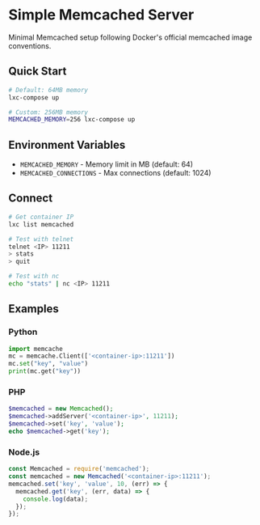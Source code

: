 # Simple Memcached Server

Minimal Memcached setup following Docker's official memcached image conventions.

## Quick Start

```bash
# Default: 64MB memory
lxc-compose up

# Custom: 256MB memory
MEMCACHED_MEMORY=256 lxc-compose up
```

## Environment Variables

- `MEMCACHED_MEMORY` - Memory limit in MB (default: 64)
- `MEMCACHED_CONNECTIONS` - Max connections (default: 1024)

## Connect

```bash
# Get container IP
lxc list memcached

# Test with telnet
telnet <IP> 11211
> stats
> quit

# Test with nc
echo "stats" | nc <IP> 11211
```

## Examples

### Python
```python
import memcache
mc = memcache.Client(['<container-ip>:11211'])
mc.set("key", "value")
print(mc.get("key"))
```

### PHP
```php
$memcached = new Memcached();
$memcached->addServer('<container-ip>', 11211);
$memcached->set('key', 'value');
echo $memcached->get('key');
```

### Node.js
```javascript
const Memcached = require('memcached');
const memcached = new Memcached('<container-ip>:11211');
memcached.set('key', 'value', 10, (err) => {
  memcached.get('key', (err, data) => {
    console.log(data);
  });
});
```